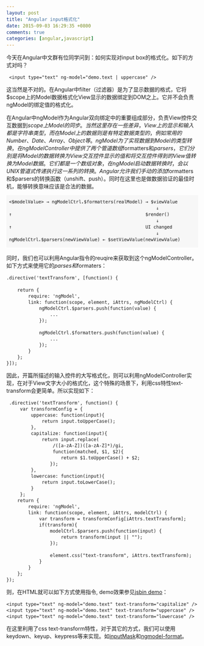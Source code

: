 ```yaml
---
layout: post
title: "Angular input格式化"
date: 2015-09-03 16:29:35 +0800
comments: true
categories: [angular,javascript]
---
```


今天在Angular中文群有位同学问到：如何实现对input box的格式化。如下的方式对吗？

	 <input type="text" ng-model="demo.text | uppercase" />


这当然是不对的。在Angular中filter（过滤器）是为了显示数据的格式，它将$scope上的Model数据格式化View显示的数据绑定到DOM之上。它并不会负责ngModel的绑定值的格式化。

在Angular中ngModel作为Angular双向绑定中的重要组成部分，负责View控件交互数据到$scope上Model的同步。当然这里存在一些差异，View上的显示和输入都是字符串类型，而在Model上的数据则是有特定数据类型的，例如常用的Number、Date、Array、Object等。ngModel为了实现数据到Model的类型转换，在ngModelController中提供了两个管道数组$formatters和$parsers，它们分别是将Model的数据转换为View交互控件显示的值和将交互控件得到的View值转换为Model数据。它们都是一个数组对象，在ngModel启动数据转换时，会以UNIX管道式传递执行这一系列的转换。Angular允许我们手动的添加$formatters和$parsers的转换函数（unshift、push）。同时在这里也是做数据验证的最佳时机，能够转换意味应该是合法的数据。

![ngModel](/images/blog_img/ngModelController-生命环.png)

同时，我们也可以利用Angular指令的reuqire来获取到这个ngModelController。如下方式来使用它的$parses和$formaters：

	.directive('textTransform', [function() {

	    return {
	        require: 'ngModel',
	        link: function(scope, element, iAttrs, ngModelCtrl) {
				ngModelCtrl.$parsers.push(function(value) {
					...
				});

				ngModelCtrl.$formatters.push(function(value) {
    				...
  				});
	        }
	    };
    }]);

因此，开篇所描述的输入控件的大写格式化，则可以利用ngModelController实现，在对于View文字大小的格式化，这个特殊的场景下，利用css特性text-transform会更简单。所以实现如下：

	 .directive('textTransform', function() {
		 var transformConfig = {
			 uppercase: function(input){
				 return input.toUpperCase();
			 },
			 capitalize: function(input){
				 return input.replace(
					 /([a-zA-Z])([a-zA-Z]*)/gi,
				     function(matched, $1, $2){
					    return $1.toUpperCase() + $2;
				    });
			 },
			 lowercase: function(input){
				 return input.toLowerCase();
			 }
		 };
	    return {
	        require: 'ngModel',
	        link: function(scope, element, iAttrs, modelCtrl) {
				var transform = transformConfig[iAttrs.textTransform];
				if(transform){
					modelCtrl.$parsers.push(function(input) {
	                	return transform(input || "");
	            	});	

	            	element.css("text-transform", iAttrs.textTransform);
				}
	        }
	    };
	});

则，在HTML就可以如下方式使用指令, demo效果参见[jsbin demo](http://jsbin.com/baqaso/edit?html,js,output)：

	<input type="text" ng-model="demo.text" text-transform="capitalize" />
	<input type="text" ng-model="demo.text" text-transform="uppercase" />
	<input type="text" ng-model="demo.text" text-transform="lowercase" />

在这里利用了css text-transform特性，对于其它的方式，我们可以使用keydown、keyup、keypress等来实现。如[inputMask](https://github.com/greengerong/green.inputmask4angular)和[ngmodel-format](https://github.com/greengerong/ngmodel-format)。
